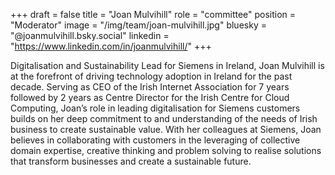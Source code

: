+++
draft = false
title = "Joan Mulvihill"
role = "committee"
position = "Moderator"
image = "/img/team/joan-mulvihill.jpg"
bluesky = "@joanmulvihill.bsky.social"
linkedin = "https://www.linkedin.com/in/joanmulvihill/"
+++

Digitalisation and Sustainability Lead for Siemens in Ireland, Joan Mulvihill is at the forefront of driving technology adoption in Ireland for the past decade. Serving as CEO of the Irish Internet Association for 7 years followed by 2 years as Centre Director for the Irish Centre for Cloud Computing, Joan’s role in leading digitalisation for Siemens customers builds on her deep commitment to and understanding of the needs of Irish business to create sustainable value. With her colleagues at Siemens, Joan believes in collaborating with customers in the leveraging of collective domain expertise, creative thinking and problem solving to realise solutions that transform businesses and create a sustainable future.